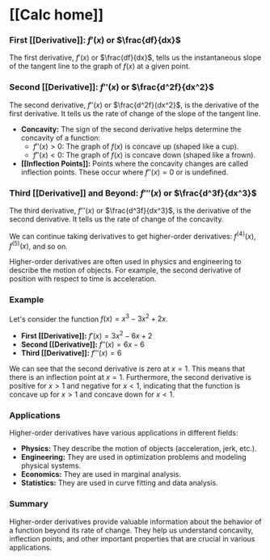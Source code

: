 # [[Calc home]]

### First [[Derivative]]: $f'(x)$ or $\frac{df}{dx}$

The first derivative, $f'(x)$ or $\frac{df}{dx}$, tells us the instantaneous slope of the tangent line to the graph of $f(x)$ at a given point. 

### Second [[Derivative]]: $f''(x)$ or $\frac{d^2f}{dx^2}$

The second derivative, $f''(x)$ or $\frac{d^2f}{dx^2}$, is the derivative of the first derivative.  It tells us the rate of change of the slope of the tangent line.  
* **Concavity:**  The sign of the second derivative helps determine the concavity of a function:
    * $f''(x) > 0$:  The graph of $f(x)$ is concave up (shaped like a cup).
    * $f''(x) < 0$:  The graph of $f(x)$ is concave down (shaped like a frown).
* **[[Inflection Points]]:**  Points where the concavity changes are called inflection points.  These occur where $f''(x) = 0$ or is undefined.
### Third [[Derivative]] and Beyond: $f'''(x)$ or $\frac{d^3f}{dx^3}$

The third derivative, $f'''(x)$ or $\frac{d^3f}{dx^3}$, is the derivative of the second derivative.  It tells us the rate of change of the concavity.

We can continue taking derivatives to get higher-order derivatives: $f^{(4)}(x)$, $f^{(5)}(x)$, and so on.  

Higher-order derivatives are often used in physics and engineering to describe the motion of objects. For example, the second derivative of position with respect to time is acceleration.

### Example

Let's consider the function $f(x) = x^3 - 3x^2 + 2x$.

* **First [[Derivative]]:** $f'(x) = 3x^2 - 6x + 2$
* **Second [[Derivative]]:** $f''(x) = 6x - 6$
* **Third [[Derivative]]:** $f'''(x) = 6$

We can see that the second derivative is zero at $x = 1$.  This means that there is an inflection point at $x = 1$.  Furthermore, the second derivative is positive for $x > 1$ and negative for $x < 1$, indicating that the function is concave up for $x > 1$ and concave down for $x < 1$.

### Applications

Higher-order derivatives have various applications in different fields:

* **Physics:** They describe the motion of objects (acceleration, jerk, etc.).
* **Engineering:** They are used in optimization problems and modeling physical systems.
* **Economics:** They are used in marginal analysis.
* **Statistics:** They are used in curve fitting and data analysis.

### Summary

Higher-order derivatives provide valuable information about the behavior of a function beyond its rate of change.  They help us understand concavity, inflection points, and other important properties that are crucial in various applications. 
